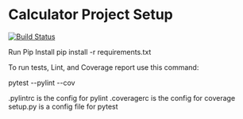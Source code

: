 # Calculator Project Setup
[![Build Status](https://app.travis-ci.com/anujaku/calc2.svg?branch=main)](https://app.travis-ci.com/anujaku/calc2)

Run Pip Install
pip install -r requirements.txt

To run tests, Lint, and Coverage report use this command:

pytest  --pylint --cov

.pylintrc is the config for pylint
.coveragerc is the config for coverage
setup.py is a config file for pytest
